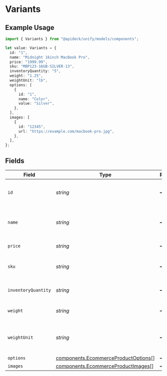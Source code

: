 # Variants

## Example Usage

```typescript
import { Variants } from "@apideck/unify/models/components";

let value: Variants = {
  id: "1",
  name: "Midnight 16inch MacBook Pro",
  price: "1999.99",
  sku: "MBP123-16GB-SILVER-13",
  inventoryQuantity: "5",
  weight: "1.25",
  weightUnit: "lb",
  options: [
    {
      id: "1",
      name: "Color",
      value: "Silver",
    },
  ],
  images: [
    {
      id: "12345",
      url: "https://example.com/macbook-pro.jpg",
    },
  ],
};
```

## Fields

| Field                                                                                      | Type                                                                                       | Required                                                                                   | Description                                                                                | Example                                                                                    |
| ------------------------------------------------------------------------------------------ | ------------------------------------------------------------------------------------------ | ------------------------------------------------------------------------------------------ | ------------------------------------------------------------------------------------------ | ------------------------------------------------------------------------------------------ |
| `id`                                                                                       | *string*                                                                                   | :heavy_minus_sign:                                                                         | A unique identifier for the variant of the product.                                        | 1                                                                                          |
| `name`                                                                                     | *string*                                                                                   | :heavy_minus_sign:                                                                         | The name for the variant, used for displaying to customers.                                | Midnight 16inch MacBook Pro                                                                |
| `price`                                                                                    | *string*                                                                                   | :heavy_minus_sign:                                                                         | The price of the variant.                                                                  | 1999.99                                                                                    |
| `sku`                                                                                      | *string*                                                                                   | :heavy_minus_sign:                                                                         | The stock keeping unit of the variant.                                                     | MBP123-16GB-SILVER-13                                                                      |
| `inventoryQuantity`                                                                        | *string*                                                                                   | :heavy_minus_sign:                                                                         | The quantity of the variant in stock.                                                      | 5                                                                                          |
| `weight`                                                                                   | *string*                                                                                   | :heavy_minus_sign:                                                                         | The weight of the variant.                                                                 | 1.25                                                                                       |
| `weightUnit`                                                                               | *string*                                                                                   | :heavy_minus_sign:                                                                         | The unit of measurement for the weight of the variant.                                     | lb                                                                                         |
| `options`                                                                                  | [components.EcommerceProductOptions](../../models/components/ecommerceproductoptions.md)[] | :heavy_minus_sign:                                                                         | N/A                                                                                        |                                                                                            |
| `images`                                                                                   | [components.EcommerceProductImages](../../models/components/ecommerceproductimages.md)[]   | :heavy_minus_sign:                                                                         | N/A                                                                                        |                                                                                            |